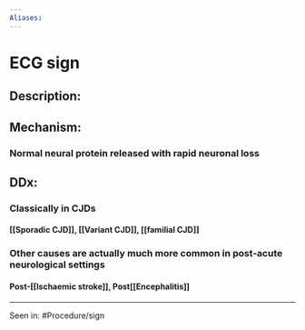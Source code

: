 ```yaml
---
Aliases:
---
```

# ECG sign
## Description: 
## Mechanism:
###  Normal neural protein released with rapid neuronal loss
## DDx:
### Classically in CJDs
#### [[Sporadic CJD]], [[Variant CJD]], [[familial CJD]]
### Other causes are actually much more common in post-acute neurological settings
#### Post-[[Ischaemic stroke]], Post[[Encephalitis]]

---
Seen in:
#Procedure/sign
